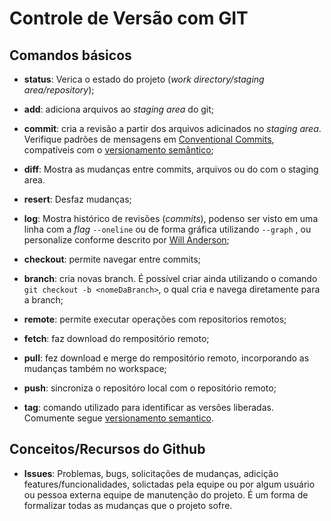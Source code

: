 # Controle de Versão com GIT

## Comandos básicos

- **status**: Verica o estado do projeto (*work directory/staging area/repository*);

- **add**: adiciona arquivos ao *staging area* do git;

- **commit**: cria a revisão a partir dos arquivos adicinados no *staging area*. Verifique padrões de mensagens em [Conventional Commits](https://www.conventionalcommits.org/pt-br/v1.0.0-beta.4/), compatíveis com o [versionamento semântico](https://www.google.com/search?q=versionamento+semantico&oq=versionamento+semantico&aqs=chrome.0.69i59l2j0l2.8031j0j7&sourceid=chrome&ie=UTF-8);

- **diff**: Mostra as mudanças entre commits, arquivos ou do com o staging area.

- **resert**: Desfaz mudanças;

- **log**: Mostra histórico de revisões (*commits*), podenso ser visto em uma linha com a *flag* `--oneline` ou de forma gráfica utilizando `--graph` , ou personalize conforme descrito por [Will Anderson](https://willi.am/blog/2015/02/19/customize-your-git-log-format/);

- **checkout**: permite navegar entre commits;

- **branch**: cria novas branch. É possível criar ainda utilizando o comando `git checkout -b <nomeDaBranch>`, o qual cria e navega diretamente para a branch;

- **remote**: permite executar operações com repositorios remotos;

- **fetch**: faz download do rempositório remoto;

- **pull**: fez download e merge do rempositório remoto, incorporando as mudanças também no workspace;

- **push**: sincroniza o repositóro local com o repositório remoto;

- **tag**: comando utilizado para identificar as versões liberadas. Comumente segue [versionamento semantico](https://semver.org/lang/pt-BR/).

## Conceitos/Recursos do Github

 - **Issues**: Problemas, bugs, solicitações de mudanças, adicição features/funcionalidades, solictadas pela equipe ou por algum usuário ou pessoa externa equipe de manutenção do projeto. É um forma de formalizar todas as mudanças que o projeto sofre.